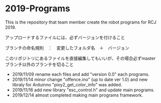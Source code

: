# 2019-Programs
This is the repository that team member create the robot programs for RCJ 2019.

アップロードするファイルには、必ずバージョンを付けること

ブランチの命名規則　：　変更したフォルダ名　＋　バージョン

このリポジトリにあるファイルを直接編集してもいいが、その場合必ずmasterブランチ以外のブランチを切ること

 - 2019/11/09 rename each files and add "version 0.0" each programs.
 - 2019/11/14 minor change "offence.ino" (up to date ver 1.0)  and new libraly for Arduinno "pixy2_get_color_info" was added.
 - 2019/11/16 add new library "esc_control.h" and update main programs.
 - 2019/12/14 almost completed making main programs framework.

